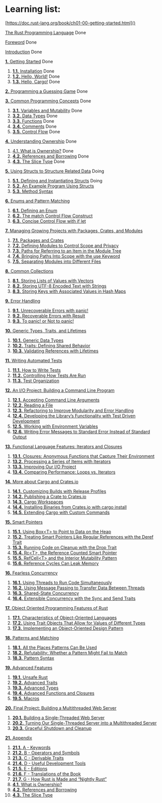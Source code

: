 # Learning list:

[https://doc.rust-lang.org/book/ch01-00-getting-started.html]()

[The Rust Programming Language](https://doc.rust-lang.org/book/title-page.html) Done

[Foreword](https://doc.rust-lang.org/book/foreword.html) Done

[Introduction](https://doc.rust-lang.org/book/ch00-00-introduction.html) Done

[**1.** Getting Started](https://doc.rust-lang.org/book/ch01-00-getting-started.html) Done

1. [**1.1.** Installation](https://doc.rust-lang.org/book/ch01-01-installation.html) Done
2. [**1.2.** Hello, World!](https://doc.rust-lang.org/book/ch01-02-hello-world.html) Done
3. [**1.3.** Hello, Cargo!](https://doc.rust-lang.org/book/ch01-03-hello-cargo.html) Done

[**2.** Programming a Guessing Game](https://doc.rust-lang.org/book/ch02-00-guessing-game-tutorial.html) Done

[**3.** Common Programming Concepts](https://doc.rust-lang.org/book/ch03-00-common-programming-concepts.html) Done

1. [**3.1.** Variables and Mutability](https://doc.rust-lang.org/book/ch03-01-variables-and-mutability.html) Done
2. [**3.2.** Data Types](https://doc.rust-lang.org/book/ch03-02-data-types.html) Done
3. [**3.3.** Functions](https://doc.rust-lang.org/book/ch03-03-how-functions-work.html) Done
4. [**3.4.** Comments](https://doc.rust-lang.org/book/ch03-04-comments.html) Done
5. [**3.5.** Control Flow](https://doc.rust-lang.org/book/ch03-05-control-flow.html) Done

[**4.** Understanding Ownership](https://doc.rust-lang.org/book/ch04-00-understanding-ownership.html) Done

1. [4.1. What is Ownership?](https://doc.rust-lang.org/book/ch04-01-what-is-ownership.html) Done
2. [**4.2.** References and Borrowing](https://doc.rust-lang.org/book/ch04-02-references-and-borrowing.html) Done
3. [**4.3.** The Slice Type](https://doc.rust-lang.org/book/ch04-03-slices.html) Done

[**5.** Using Structs to Structure Related Data](https://doc.rust-lang.org/book/ch05-00-structs.html) Doing

1. [**5.1.** Defining and Instantiating Structs](https://doc.rust-lang.org/book/ch05-01-defining-structs.html) Doing
2. [**5.2.** An Example Program Using Structs](https://doc.rust-lang.org/book/ch05-02-example-structs.html)
3. [**5.3.** Method Syntax](https://doc.rust-lang.org/book/ch05-03-method-syntax.html)

[**6.** Enums and Pattern Matching](https://doc.rust-lang.org/book/ch06-00-enums.html)

1. [**6.1.** Defining an Enum](https://doc.rust-lang.org/book/ch06-01-defining-an-enum.html)
2. [**6.2.** The match Control Flow Construct](https://doc.rust-lang.org/book/ch06-02-match.html)
3. [**6.3.** Concise Control Flow with if let](https://doc.rust-lang.org/book/ch06-03-if-let.html)

[**7.** Managing Growing Projects with Packages, Crates, and Modules](https://doc.rust-lang.org/book/ch07-00-managing-growing-projects-with-packages-crates-and-modules.html)

1. [**7.1.** Packages and Crates](https://doc.rust-lang.org/book/ch07-01-packages-and-crates.html)
2. [**7.2.** Defining Modules to Control Scope and Privacy](https://doc.rust-lang.org/book/ch07-02-defining-modules-to-control-scope-and-privacy.html)
3. [**7.3.** Paths for Referring to an Item in the Module Tree](https://doc.rust-lang.org/book/ch07-03-paths-for-referring-to-an-item-in-the-module-tree.html)
4. [**7.4.** Bringing Paths Into Scope with the use Keyword](https://doc.rust-lang.org/book/ch07-04-bringing-paths-into-scope-with-the-use-keyword.html)
5. [**7.5.** Separating Modules into Different Files](https://doc.rust-lang.org/book/ch07-05-separating-modules-into-different-files.html)

[**8.** Common Collections](https://doc.rust-lang.org/book/ch08-00-common-collections.html)

1. [**8.1.** Storing Lists of Values with Vectors](https://doc.rust-lang.org/book/ch08-01-vectors.html)
2. [**8.2.** Storing UTF-8 Encoded Text with Strings](https://doc.rust-lang.org/book/ch08-02-strings.html)
3. [**8.3.** Storing Keys with Associated Values in Hash Maps](https://doc.rust-lang.org/book/ch08-03-hash-maps.html)

[**9.** Error Handling](https://doc.rust-lang.org/book/ch09-00-error-handling.html)

1. [**9.1.** Unrecoverable Errors with panic!](https://doc.rust-lang.org/book/ch09-01-unrecoverable-errors-with-panic.html)
2. [**9.2.** Recoverable Errors with Result](https://doc.rust-lang.org/book/ch09-02-recoverable-errors-with-result.html)
3. [**9.3.** To panic! or Not to panic!](https://doc.rust-lang.org/book/ch09-03-to-panic-or-not-to-panic.html)

[**10.** Generic Types, Traits, and Lifetimes](https://doc.rust-lang.org/book/ch10-00-generics.html)

1. [**10.1.** Generic Data Types](https://doc.rust-lang.org/book/ch10-01-syntax.html)
2. [**10.2.** Traits: Defining Shared Behavior](https://doc.rust-lang.org/book/ch10-02-traits.html)
3. [**10.3.** Validating References with Lifetimes](https://doc.rust-lang.org/book/ch10-03-lifetime-syntax.html)

[**11.** Writing Automated Tests](https://doc.rust-lang.org/book/ch11-00-testing.html)

1. [**11.1.** How to Write Tests](https://doc.rust-lang.org/book/ch11-01-writing-tests.html)
2. [**11.2.** Controlling How Tests Are Run](https://doc.rust-lang.org/book/ch11-02-running-tests.html)
3. [**11.3.** Test Organization](https://doc.rust-lang.org/book/ch11-03-test-organization.html)

[**12.** An I/O Project: Building a Command Line Program](https://doc.rust-lang.org/book/ch12-00-an-io-project.html)

1. [**12.1.** Accepting Command Line Arguments](https://doc.rust-lang.org/book/ch12-01-accepting-command-line-arguments.html)
2. [**12.2.** Reading a File](https://doc.rust-lang.org/book/ch12-02-reading-a-file.html)
3. [**12.3.** Refactoring to Improve Modularity and Error Handling](https://doc.rust-lang.org/book/ch12-03-improving-error-handling-and-modularity.html)
4. [**12.4.** Developing the Library’s Functionality with Test Driven Development](https://doc.rust-lang.org/book/ch12-04-testing-the-librarys-functionality.html)
5. [**12.5.** Working with Environment Variables](https://doc.rust-lang.org/book/ch12-05-working-with-environment-variables.html)
6. [**12.6.** Writing Error Messages to Standard Error Instead of Standard Output](https://doc.rust-lang.org/book/ch12-06-writing-to-stderr-instead-of-stdout.html)

[**13.** Functional Language Features: Iterators and Closures](https://doc.rust-lang.org/book/ch13-00-functional-features.html)

1. [**13.1.** Closures: Anonymous Functions that Capture Their Environment](https://doc.rust-lang.org/book/ch13-01-closures.html)
2. [**13.2.** Processing a Series of Items with Iterators](https://doc.rust-lang.org/book/ch13-02-iterators.html)
3. [**13.3.** Improving Our I/O Project](https://doc.rust-lang.org/book/ch13-03-improving-our-io-project.html)
4. [**13.4.** Comparing Performance: Loops vs. Iterators](https://doc.rust-lang.org/book/ch13-04-performance.html)

[**14.** More about Cargo and Crates.io](https://doc.rust-lang.org/book/ch14-00-more-about-cargo.html)

1. [**14.1.** Customizing Builds with Release Profiles](https://doc.rust-lang.org/book/ch14-01-release-profiles.html)
2. [**14.2.** Publishing a Crate to Crates.io](https://doc.rust-lang.org/book/ch14-02-publishing-to-crates-io.html)
3. [**14.3.** Cargo Workspaces](https://doc.rust-lang.org/book/ch14-03-cargo-workspaces.html)
4. [**14.4.** Installing Binaries from Crates.io with cargo install](https://doc.rust-lang.org/book/ch14-04-installing-binaries.html)
5. [**14.5.** Extending Cargo with Custom Commands](https://doc.rust-lang.org/book/ch14-05-extending-cargo.html)

[**15.** Smart Pointers](https://doc.rust-lang.org/book/ch15-00-smart-pointers.html)

1. [**15.1.** Using Box&lt;T&gt; to Point to Data on the Heap](https://doc.rust-lang.org/book/ch15-01-box.html)
2. [**15.2.** Treating Smart Pointers Like Regular References with the Deref Trait](https://doc.rust-lang.org/book/ch15-02-deref.html)
3. [**15.3.** Running Code on Cleanup with the Drop Trait](https://doc.rust-lang.org/book/ch15-03-drop.html)
4. [**15.4.** Rc&lt;T&gt;, the Reference Counted Smart Pointer](https://doc.rust-lang.org/book/ch15-04-rc.html)
5. [**15.5.** RefCell&lt;T&gt; and the Interior Mutability Pattern](https://doc.rust-lang.org/book/ch15-05-interior-mutability.html)
6. [**15.6.** Reference Cycles Can Leak Memory](https://doc.rust-lang.org/book/ch15-06-reference-cycles.html)

[**16.** Fearless Concurrency](https://doc.rust-lang.org/book/ch16-00-concurrency.html)

1. [**16.1.** Using Threads to Run Code Simultaneously](https://doc.rust-lang.org/book/ch16-01-threads.html)
2. [**16.2.** Using Message Passing to Transfer Data Between Threads](https://doc.rust-lang.org/book/ch16-02-message-passing.html)
3. [**16.3.** Shared-State Concurrency](https://doc.rust-lang.org/book/ch16-03-shared-state.html)
4. [**16.4.** Extensible Concurrency with the Sync and Send Traits](https://doc.rust-lang.org/book/ch16-04-extensible-concurrency-sync-and-send.html)

[**17.** Object Oriented Programming Features of Rust](https://doc.rust-lang.org/book/ch17-00-oop.html)

1. [**17.1.** Characteristics of Object-Oriented Languages](https://doc.rust-lang.org/book/ch17-01-what-is-oo.html)
2. [**17.2.** Using Trait Objects That Allow for Values of Different Types](https://doc.rust-lang.org/book/ch17-02-trait-objects.html)
3. [**17.3.** Implementing an Object-Oriented Design Pattern](https://doc.rust-lang.org/book/ch17-03-oo-design-patterns.html)

[**18.** Patterns and Matching](https://doc.rust-lang.org/book/ch18-00-patterns.html)

1. [**18.1.** All the Places Patterns Can Be Used](https://doc.rust-lang.org/book/ch18-01-all-the-places-for-patterns.html)
2. [**18.2.** Refutability: Whether a Pattern Might Fail to Match](https://doc.rust-lang.org/book/ch18-02-refutability.html)
3. [**18.3.** Pattern Syntax](https://doc.rust-lang.org/book/ch18-03-pattern-syntax.html)

[**19.** Advanced Features](https://doc.rust-lang.org/book/ch19-00-advanced-features.html)

1. [**19.1.** Unsafe Rust](https://doc.rust-lang.org/book/ch19-01-unsafe-rust.html)
2. [**19.2.** Advanced Traits](https://doc.rust-lang.org/book/ch19-03-advanced-traits.html)
3. [**19.3.** Advanced Types](https://doc.rust-lang.org/book/ch19-04-advanced-types.html)
4. [**19.4.** Advanced Functions and Closures](https://doc.rust-lang.org/book/ch19-05-advanced-functions-and-closures.html)
5. [**19.5.** Macros](https://doc.rust-lang.org/book/ch19-06-macros.html)

[**20.** Final Project: Building a Multithreaded Web Server](https://doc.rust-lang.org/book/ch20-00-final-project-a-web-server.html)

1. [**20.1.** Building a Single-Threaded Web Server](https://doc.rust-lang.org/book/ch20-01-single-threaded.html)
2. [**20.2.** Turning Our Single-Threaded Server into a Multithreaded Server](https://doc.rust-lang.org/book/ch20-02-multithreaded.html)
3. [**20.3.** Graceful Shutdown and Cleanup](https://doc.rust-lang.org/book/ch20-03-graceful-shutdown-and-cleanup.html)

[**21.** Appendix](https://doc.rust-lang.org/book/appendix-00.html)

1. [**21.1.** A - Keywords](https://doc.rust-lang.org/book/appendix-01-keywords.html)
2. [**21.2.** B - Operators and Symbols](https://doc.rust-lang.org/book/appendix-02-operators.html)
3. [**21.3.** C - Derivable Traits](https://doc.rust-lang.org/book/appendix-03-derivable-traits.html)
4. [**21.4.** D - Useful Development Tools](https://doc.rust-lang.org/book/appendix-04-useful-development-tools.html)
5. [**21.5.** E - Editions](https://doc.rust-lang.org/book/appendix-05-editions.html)
6. [**21.6.** F - Translations of the Book](https://doc.rust-lang.org/book/appendix-06-translation.html)
7. [**21.7.** G - How Rust is Made and “Nightly Rust”](https://doc.rust-lang.org/book/appendix-07-nightly-rust.html)
8. [**4.1.** What is Ownership?](https://doc.rust-lang.org/book/ch04-01-what-is-ownership.html)
9. [**4.2.** References and Borrowing](https://doc.rust-lang.org/book/ch04-02-references-and-borrowing.html)
10. [**4.3.** The Slice Type](https://doc.rust-lang.org/book/ch04-03-slices.html)
